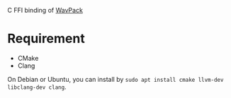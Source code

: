 C FFI binding of [WavPack](https://www.wavpack.com/)

# Requirement
* CMake
* Clang

On Debian or Ubuntu, you can install by
`sudo apt install cmake llvm-dev libclang-dev clang`.
